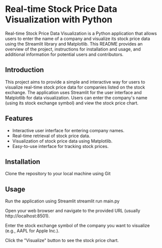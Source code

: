 # Real-time Stock Price Data Visualization with Python

Real-time Stock Price Data Visualization is a Python application that allows users to enter the name of a company and visualize its stock price data using the Streamlit library and Matplotlib. This README provides an overview of the project, instructions for installation and usage, and additional information for potential users and contributors.

## Introduction

This project aims to provide a simple and interactive way for users to visualize real-time stock price data for companies listed on the stock exchange. The application uses Streamlit for the user interface and Matplotlib for data visualization. Users can enter the company's name (using its stock exchange symbol) and view the stock price chart.

## Features

- Interactive user interface for entering company names.
- Real-time retrieval of stock price data.
- Visualization of stock price data using Matplotlib.
- Easy-to-use interface for tracking stock prices.

## Installation

Clone the repository to your local machine using Git

## Usage
Run the application using Streamlit
streamlit run main.py

Open your web browser and navigate to the provided URL (usually http://localhost:8501).

Enter the stock exchange symbol of the company you want to visualize (e.g., AAPL for Apple Inc.).

Click the "Visualize" button to see the stock price chart.
